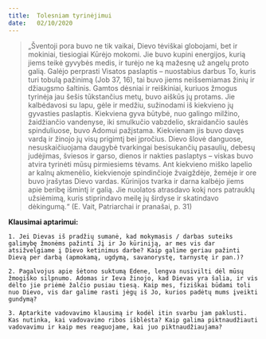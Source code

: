 ```yaml
---
title:  Tolesniam tyrinėjimui
date:   02/10/2020
---
```


> <p></p>
> „Šventoji pora buvo ne tik vaikai, Dievo tėviškai globojami, bet ir mokiniai, tiesiogiai Kūrėjo mokomi. Jie buvo kupini energijos, kurią jiems teikė gyvybės medis, ir turėjo ne ką mažesnę už angelų proto galią. Galėjo perprasti Visatos paslaptis – nuostabius darbus To, kuris turi tobulą pažinimą (Job 37, 16), tai buvo jiems neišsemiamas žinių ir džiaugsmo šaltinis. Gamtos dėsniai ir reiškiniai, kuriuos žmogus tyrinėja jau šešis tūkstančius metų, buvo aiškūs jų protams. Jie kalbėdavosi su lapu, gėle ir medžiu, sužinodami iš kiekvieno jų gyvasties paslaptis. Kiekviena gyva būtybė, nuo galingo milžino, žaidžiančio vandenyse, iki smulkučio vabzdelio, skraidančio saulės spinduliuose, buvo Adomui pažįstama. Kiekvienam jis buvo davęs vardą ir žinojo jų visų prigimtį bei įpročius. Dievo šlovė danguose, nesuskaičiuojama daugybė tvarkingai besisukančių pasaulių, debesų judėjimas, šviesos ir garso, dienos ir nakties paslaptys – viskas buvo atvira tyrinėti mūsų pirmiesiems tėvams. Ant kiekvieno miško lapelio ar kalnų akmenėlio, kiekvienoje spindinčioje žvaigždėje, žemėje ir ore buvo įrašytas Dievo vardas. Kūrinijos tvarka ir darna kalbėjo jiems apie beribę išmintį ir galią. Jie nuolatos atrasdavo kokį nors patrauklų užsiėmimą, kuris stiprindavo meilę jų širdyse ir skatindavo dėkingumą.“ (E. Vait, Patriarchai ir pranašai, p. 31)

**Klausimai aptarimui:**

`1. Jei Dievas iš pradžių sumanė, kad mokymasis / darbas suteiks galimybę žmonėms pažinti Jį ir Jo kūriniją, ar mes vis dar atsižvelgiame į Dievo ketinimus darbe? Kaip galime geriau pažinti Dievą per darbą (apmokamą, ugdymą, savanorystę, tarnystę ir pan.)?`

`2. Pagalvojus apie šėtono suktumą Edene, lengva nusivilti dėl mūsų žmogiško silpnumo. Adomas ir Ieva žinojo, kad Dievas yra šalia, ir vis dėlto jie priėmė žalčio pusiau tiesą. Kaip mes, fiziškai būdami toli nuo Dievo, vis dar galime rasti jėgų iš Jo, kurios padėtų mums įveikti gundymą?`

`3. Aptarkite vadovavimo klausimą ir kodėl itin svarbu jam paklusti. Kas nutinka, kai vadovavimo ribos išblėsta? Kaip galima piktnaudžiauti vadovavimu ir kaip mes reaguojame, kai juo piktnaudžiaujama?`